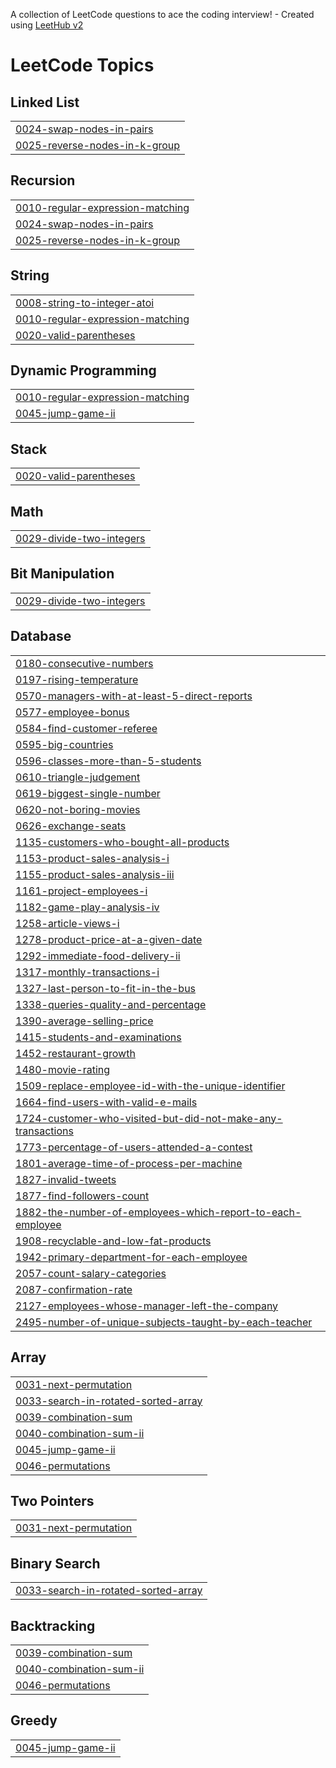 A collection of LeetCode questions to ace the coding interview! - Created using [LeetHub v2](https://github.com/arunbhardwaj/LeetHub-2.0)
<!---LeetCode Topics Start-->
# LeetCode Topics
## Linked List
|  |
| ------- |
| [0024-swap-nodes-in-pairs](https://github.com/kushal12chawda/LeetCode_Solutions/tree/master/0024-swap-nodes-in-pairs) |
| [0025-reverse-nodes-in-k-group](https://github.com/kushal12chawda/LeetCode_Solutions/tree/master/0025-reverse-nodes-in-k-group) |
## Recursion
|  |
| ------- |
| [0010-regular-expression-matching](https://github.com/kushal12chawda/LeetCode_Solutions/tree/master/0010-regular-expression-matching) |
| [0024-swap-nodes-in-pairs](https://github.com/kushal12chawda/LeetCode_Solutions/tree/master/0024-swap-nodes-in-pairs) |
| [0025-reverse-nodes-in-k-group](https://github.com/kushal12chawda/LeetCode_Solutions/tree/master/0025-reverse-nodes-in-k-group) |
## String
|  |
| ------- |
| [0008-string-to-integer-atoi](https://github.com/kushal12chawda/LeetCode_Solutions/tree/master/0008-string-to-integer-atoi) |
| [0010-regular-expression-matching](https://github.com/kushal12chawda/LeetCode_Solutions/tree/master/0010-regular-expression-matching) |
| [0020-valid-parentheses](https://github.com/kushal12chawda/LeetCode_Solutions/tree/master/0020-valid-parentheses) |
## Dynamic Programming
|  |
| ------- |
| [0010-regular-expression-matching](https://github.com/kushal12chawda/LeetCode_Solutions/tree/master/0010-regular-expression-matching) |
| [0045-jump-game-ii](https://github.com/kushal12chawda/LeetCode_Solutions/tree/master/0045-jump-game-ii) |
## Stack
|  |
| ------- |
| [0020-valid-parentheses](https://github.com/kushal12chawda/LeetCode_Solutions/tree/master/0020-valid-parentheses) |
## Math
|  |
| ------- |
| [0029-divide-two-integers](https://github.com/kushal12chawda/LeetCode_Solutions/tree/master/0029-divide-two-integers) |
## Bit Manipulation
|  |
| ------- |
| [0029-divide-two-integers](https://github.com/kushal12chawda/LeetCode_Solutions/tree/master/0029-divide-two-integers) |
## Database
|  |
| ------- |
| [0180-consecutive-numbers](https://github.com/kushal12chawda/LeetCode_Solutions/tree/master/0180-consecutive-numbers) |
| [0197-rising-temperature](https://github.com/kushal12chawda/LeetCode_Solutions/tree/master/0197-rising-temperature) |
| [0570-managers-with-at-least-5-direct-reports](https://github.com/kushal12chawda/LeetCode_Solutions/tree/master/0570-managers-with-at-least-5-direct-reports) |
| [0577-employee-bonus](https://github.com/kushal12chawda/LeetCode_Solutions/tree/master/0577-employee-bonus) |
| [0584-find-customer-referee](https://github.com/kushal12chawda/LeetCode_Solutions/tree/master/0584-find-customer-referee) |
| [0595-big-countries](https://github.com/kushal12chawda/LeetCode_Solutions/tree/master/0595-big-countries) |
| [0596-classes-more-than-5-students](https://github.com/kushal12chawda/LeetCode_Solutions/tree/master/0596-classes-more-than-5-students) |
| [0610-triangle-judgement](https://github.com/kushal12chawda/LeetCode_Solutions/tree/master/0610-triangle-judgement) |
| [0619-biggest-single-number](https://github.com/kushal12chawda/LeetCode_Solutions/tree/master/0619-biggest-single-number) |
| [0620-not-boring-movies](https://github.com/kushal12chawda/LeetCode_Solutions/tree/master/0620-not-boring-movies) |
| [0626-exchange-seats](https://github.com/kushal12chawda/LeetCode_Solutions/tree/master/0626-exchange-seats) |
| [1135-customers-who-bought-all-products](https://github.com/kushal12chawda/LeetCode_Solutions/tree/master/1135-customers-who-bought-all-products) |
| [1153-product-sales-analysis-i](https://github.com/kushal12chawda/LeetCode_Solutions/tree/master/1153-product-sales-analysis-i) |
| [1155-product-sales-analysis-iii](https://github.com/kushal12chawda/LeetCode_Solutions/tree/master/1155-product-sales-analysis-iii) |
| [1161-project-employees-i](https://github.com/kushal12chawda/LeetCode_Solutions/tree/master/1161-project-employees-i) |
| [1182-game-play-analysis-iv](https://github.com/kushal12chawda/LeetCode_Solutions/tree/master/1182-game-play-analysis-iv) |
| [1258-article-views-i](https://github.com/kushal12chawda/LeetCode_Solutions/tree/master/1258-article-views-i) |
| [1278-product-price-at-a-given-date](https://github.com/kushal12chawda/LeetCode_Solutions/tree/master/1278-product-price-at-a-given-date) |
| [1292-immediate-food-delivery-ii](https://github.com/kushal12chawda/LeetCode_Solutions/tree/master/1292-immediate-food-delivery-ii) |
| [1317-monthly-transactions-i](https://github.com/kushal12chawda/LeetCode_Solutions/tree/master/1317-monthly-transactions-i) |
| [1327-last-person-to-fit-in-the-bus](https://github.com/kushal12chawda/LeetCode_Solutions/tree/master/1327-last-person-to-fit-in-the-bus) |
| [1338-queries-quality-and-percentage](https://github.com/kushal12chawda/LeetCode_Solutions/tree/master/1338-queries-quality-and-percentage) |
| [1390-average-selling-price](https://github.com/kushal12chawda/LeetCode_Solutions/tree/master/1390-average-selling-price) |
| [1415-students-and-examinations](https://github.com/kushal12chawda/LeetCode_Solutions/tree/master/1415-students-and-examinations) |
| [1452-restaurant-growth](https://github.com/kushal12chawda/LeetCode_Solutions/tree/master/1452-restaurant-growth) |
| [1480-movie-rating](https://github.com/kushal12chawda/LeetCode_Solutions/tree/master/1480-movie-rating) |
| [1509-replace-employee-id-with-the-unique-identifier](https://github.com/kushal12chawda/LeetCode_Solutions/tree/master/1509-replace-employee-id-with-the-unique-identifier) |
| [1664-find-users-with-valid-e-mails](https://github.com/kushal12chawda/LeetCode_Solutions/tree/master/1664-find-users-with-valid-e-mails) |
| [1724-customer-who-visited-but-did-not-make-any-transactions](https://github.com/kushal12chawda/LeetCode_Solutions/tree/master/1724-customer-who-visited-but-did-not-make-any-transactions) |
| [1773-percentage-of-users-attended-a-contest](https://github.com/kushal12chawda/LeetCode_Solutions/tree/master/1773-percentage-of-users-attended-a-contest) |
| [1801-average-time-of-process-per-machine](https://github.com/kushal12chawda/LeetCode_Solutions/tree/master/1801-average-time-of-process-per-machine) |
| [1827-invalid-tweets](https://github.com/kushal12chawda/LeetCode_Solutions/tree/master/1827-invalid-tweets) |
| [1877-find-followers-count](https://github.com/kushal12chawda/LeetCode_Solutions/tree/master/1877-find-followers-count) |
| [1882-the-number-of-employees-which-report-to-each-employee](https://github.com/kushal12chawda/LeetCode_Solutions/tree/master/1882-the-number-of-employees-which-report-to-each-employee) |
| [1908-recyclable-and-low-fat-products](https://github.com/kushal12chawda/LeetCode_Solutions/tree/master/1908-recyclable-and-low-fat-products) |
| [1942-primary-department-for-each-employee](https://github.com/kushal12chawda/LeetCode_Solutions/tree/master/1942-primary-department-for-each-employee) |
| [2057-count-salary-categories](https://github.com/kushal12chawda/LeetCode_Solutions/tree/master/2057-count-salary-categories) |
| [2087-confirmation-rate](https://github.com/kushal12chawda/LeetCode_Solutions/tree/master/2087-confirmation-rate) |
| [2127-employees-whose-manager-left-the-company](https://github.com/kushal12chawda/LeetCode_Solutions/tree/master/2127-employees-whose-manager-left-the-company) |
| [2495-number-of-unique-subjects-taught-by-each-teacher](https://github.com/kushal12chawda/LeetCode_Solutions/tree/master/2495-number-of-unique-subjects-taught-by-each-teacher) |
## Array
|  |
| ------- |
| [0031-next-permutation](https://github.com/kushal12chawda/LeetCode_Solutions/tree/master/0031-next-permutation) |
| [0033-search-in-rotated-sorted-array](https://github.com/kushal12chawda/LeetCode_Solutions/tree/master/0033-search-in-rotated-sorted-array) |
| [0039-combination-sum](https://github.com/kushal12chawda/LeetCode_Solutions/tree/master/0039-combination-sum) |
| [0040-combination-sum-ii](https://github.com/kushal12chawda/LeetCode_Solutions/tree/master/0040-combination-sum-ii) |
| [0045-jump-game-ii](https://github.com/kushal12chawda/LeetCode_Solutions/tree/master/0045-jump-game-ii) |
| [0046-permutations](https://github.com/kushal12chawda/LeetCode_Solutions/tree/master/0046-permutations) |
## Two Pointers
|  |
| ------- |
| [0031-next-permutation](https://github.com/kushal12chawda/LeetCode_Solutions/tree/master/0031-next-permutation) |
## Binary Search
|  |
| ------- |
| [0033-search-in-rotated-sorted-array](https://github.com/kushal12chawda/LeetCode_Solutions/tree/master/0033-search-in-rotated-sorted-array) |
## Backtracking
|  |
| ------- |
| [0039-combination-sum](https://github.com/kushal12chawda/LeetCode_Solutions/tree/master/0039-combination-sum) |
| [0040-combination-sum-ii](https://github.com/kushal12chawda/LeetCode_Solutions/tree/master/0040-combination-sum-ii) |
| [0046-permutations](https://github.com/kushal12chawda/LeetCode_Solutions/tree/master/0046-permutations) |
## Greedy
|  |
| ------- |
| [0045-jump-game-ii](https://github.com/kushal12chawda/LeetCode_Solutions/tree/master/0045-jump-game-ii) |
<!---LeetCode Topics End-->